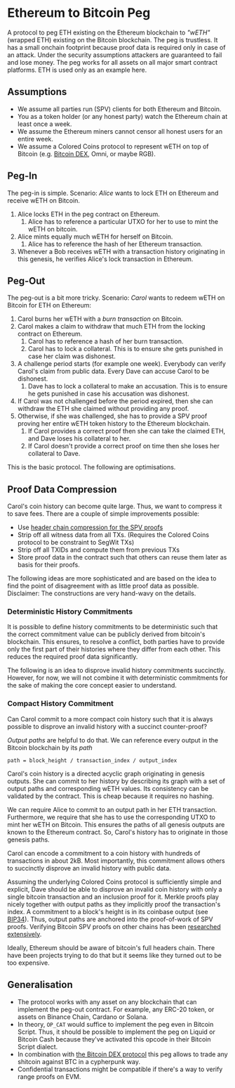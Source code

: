 # Ethereum to Bitcoin Peg

A protocol to peg ETH existing on the Ethereum blockchain to _"wETH"_ (wrapped ETH) existing on the Bitcoin blockchain. The peg is trustless. It has a small onchain footprint because proof data is required only in case of an attack. Under the security assumptions attackers are guaranteed to fail and lose money. The peg works for all assets on all major smart contract platforms. ETH is used only as an example here.

## Assumptions
- We assume all parties run (SPV) clients for both Ethereum and Bitcoin.
- You as a token holder (or any honest party) watch the Ethereum chain at least once a week.
- We assume the Ethereum miners cannot censor all honest users for an entire week.
- We assume a Colored Coins protocol to represent wETH on top of Bitcoin (e.g. [Bitcoin DEX](https://github.com/bitcoin-dex/bitcoin-dex/blob/main/bitcoin-dex.md), Omni, or maybe RGB).


## Peg-In 
The peg-in is simple. Scenario: _Alice_ wants to lock ETH on Ethereum and receive wETH on Bitcoin.

1. Alice locks ETH in the peg contract on Ethereum. 
    1. Alice has to reference a particular UTXO for her to use to mint the wETH on bitcoin.
3. Alice mints equally much wETH for herself on Bitcoin. 
    1. Alice has to reference the hash of her Ethereum transaction.
4. Whenever a Bob receives wETH with a transaction history originating in this genesis, he verifies Alice's lock transaction in Ethereum.

## Peg-Out
The peg-out is a bit more tricky. Scenario: _Carol_ wants to redeem wETH on Bitcoin for ETH on Ethereum:

1. Carol burns her wETH with a _burn transaction_ on Bitcoin. 
1. Carol makes a claim to withdraw that much ETH from the locking contract on Ethereum. 
    1. Carol has to reference a hash of her burn transaction.
    1. Carol has to lock a collateral. This is to ensure she gets punished in case her claim was dishonest.
1. A challenge period starts (for example one week). Everybody can verify Carol's claim from public data. Every Dave can accuse Carol to be dishonest. 
    1. Dave has to lock a collateral to make an accusation. This is to ensure he gets punished in case his accusation was dishonest.
1. If Carol was not challenged before the period expired, then she can withdraw the ETH she claimed without providing any proof.
1. Otherwise, if she was challenged, she has to provide a SPV proof proving her entire wETH token history to the Ethereum blockchain.
    1. If Carol provides a correct proof then she can take the claimed ETH, and Dave loses his collateral to her.
    1. If Carol doesn't provide a correct proof on time then she loses her collateral to Dave.

This is the basic protocol. The following are optimisations.

## Proof Data Compression
Carol's coin history can become quite large. Thus, we want to compress it to save fees. There are a couple of simple improvements possible: 
- Use [header chain compression for the SPV proofs](https://github.com/alecalve/headergolf)
- Strip off all witness data from all TXs. (Requires the Colored Coins protocol to be constraint to SegWit TXs)
- Strip off all TXIDs and compute them from previous TXs
- Store proof data in the contract such that others can reuse them later as basis for their proofs.

The following ideas are more sophisticated and are based on the idea to find the point of disagreement with as little proof data as possible. Disclaimer: The constructions are very hand-wavy on the details.


### Deterministic History Commitments
It is possible to define history commitments to be deterministic such that the correct commitment value can be publicly derived from bitcoin's blockchain. This ensures, to resolve a conflict, both parties have to provide only the first part of their histories where they differ from each other. This reduces the required proof data significantly.

The following is an idea to disprove invalid history commitments succinctly. However, for now, we will not combine it with deterministic commitments for the sake of making the core concept easier to understand.

### Compact History Commitment

Can Carol commit to a more compact coin history such that it is always possible to disprove an invalid history with a succinct counter-proof?

_Output paths_ are helpful to do that. We can reference every output in the Bitcoin blockchain by its _path_
```
path = block_height / transaction_index / output_index
```

Carol's coin history is a directed acyclic graph originating in genesis outputs. She can commit to her history by describing its graph with a set of output paths and corresponding wETH values. Its consistency can be validated by the contract. This is cheap because it requires no hashing. 

We can require Alice to commit to an output path in her ETH transaction. Furthermore, we require that she has to use the corresponding UTXO to mint her wETH on Bitcoin. This ensures the paths of all genesis outputs are known to the Ethereum contract. So, Carol's history has to originate in those genesis paths. 

Carol can encode a commitment to a coin history with hundreds of transactions in about 2kB. Most importantly, this commitment allows others to succinctly disprove an invalid history with public data. 

Assuming the underlying Colored Coins protocol is sufficiently simple and explicit, Dave should be able to disprove an invalid coin history with only a single bitcoin transaction and an inclusion proof for it. Merkle proofs play nicely together with output paths as they implicitly proof the transaction's index. A commitment to a block's height is in its coinbase output (see [BIP34](https://en.bitcoin.it/wiki/BIP_0034)). Thus, output paths are anchored into the proof-of-work of SPV proofs. Verifying Bitcoin SPV proofs on other chains has been [researched extensively](https://github.com/summa-tx/bitcoin-spv/tree/master/solidity).

Ideally, Ethereum should be aware of bitcoin's full headers chain. There have been projects trying to do that but it seems like they turned out to be too expensive.


## Generalisation 
- The protocol works with any asset on any  blockchain that can implement the peg-out contract. For example, any ERC-20 token, or assets on Binance Chain, Cardano or Solana. 
- In theory, `OP_CAT` would suffice to implement the peg even in Bitcoin Script. Thus, it should be possible to implement the peg on Liquid or Bitcoin Cash because they've activated this opcode in their Bitcoin Script dialect.
- In combination with [the Bitcoin DEX protocol](https://github.com/bitcoin-dex/bitcoin-dex/blob/main/bitcoin-dex.md) this peg allows to trade any shitcoin against BTC in a cypherpunk way.
- Confidential transactions might be compatible if there's a way to verify range proofs on EVM.
